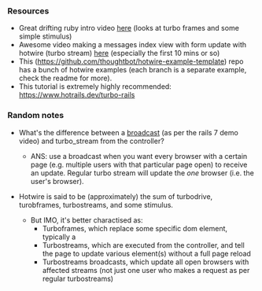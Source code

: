 


### Resources

- Great drifting ruby intro video [here](https://www.youtube.com/watch?v=cVKRSF2Td7E&t=11m40s) (looks at turbo frames and some simple stimulus)
- Awesome video making a messages index view with form update with hotwire (turbo stream) [here](https://www.youtube.com/watch?v=csvaYIaBYpw) (especially the first 10 mins or so)
- This (https://github.com/thoughtbot/hotwire-example-template) repo has a bunch of hotwire examples (each branch is a separate example, check the readme for more). 
- This tutorial is extremely highly recommended: https://www.hotrails.dev/turbo-rails


### Random notes

- What's the difference between a [broadcast]() (as per the rails 7 demo video) and turbo_stream from the controller? 
  - ANS: use a broadcast when you want every browser with a certain page (e.g. multiple users with that particular page open) to receive an update. Regular turbo stream will update the *one* browser (i.e. the user's browser). 

- Hotwire is said to be (approximately) the sum of turbodrive, turobframes, turbostreams, and some stimulus. 
  - But IMO, it's better charactised as:
    - Turboframes, which replace some specific dom element, typically a <div> 
    - Turbostreams, which are executed from the controller, and tell the page to update various element(s) without a full page reload
    - Turbostreams broadcasts, which update all open browsers with affected streams (not just one user who makes a request as per regular turbostreams)  
















